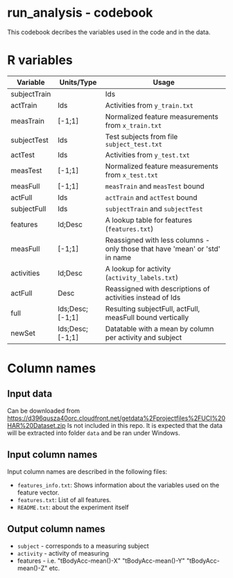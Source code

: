 run_analysis - codebook
====================

This codebook decribes the variables used in the code and in the data.

# R variables
Variable      |Units/Type      |Usage
------        |-----           |----------                                      
subjectTrain  ||Ids             |Training subjects from file `subject_train.txt`
actTrain      |Ids             |Activities from `y_train.txt`
measTrain     |[-1;1]          |Normalized feature measurements from `x_train.txt`
subjectTest   |Ids             |Test subjects from file `subject_test.txt`
actTest       |Ids             |Activities from `y_test.txt`
measTest      |[-1;1]          |Normalized feature measurements from `x_test.txt`
measFull      |[-1;1]          |`measTrain` and `measTest` bound
actFull       |Ids             |`actTrain` and `actTest` bound
subjectFull   |Ids             |`subjectTrain` and `subjectTest`
features      |Id;Desc         |A lookup table for features (`features.txt`)
measFull      |[-1;1]          |Reassigned with less columns - only those that have 'mean' or 'std' in name
activities    |Id;Desc         |A lookup for activity (`activity_labels.txt`)
actFull       |Desc            |Reassigned with descriptions of activities instead of Ids
full          |Ids;Desc;[-1;1] |Resulting subjectFull, actFull, measFull bound vertically
newSet        |Ids;Desc;[-1;1] |Datatable with a mean by column per activity and subject

# Column names

## Input data
Can be downloaded from https://d396qusza40orc.cloudfront.net/getdata%2Fprojectfiles%2FUCI%20HAR%20Dataset.zip 
Is not included in this repo. It is expected that the data will be extracted into folder `data` and be ran under Windows.

## Input column names

Input column names are described in the following files:

 * `features_info.txt`: Shows information about the variables used on the feature vector.
 * `features.txt`: List of all features.
 * `README.txt`: about the experiment itself
 
## Output column names

 * `subject` - corresponds to a measuring subject
 * `activity` - activity of measuring
 * features - i.e. "tBodyAcc-mean()-X" "tBodyAcc-mean()-Y" "tBodyAcc-mean()-Z" etc.